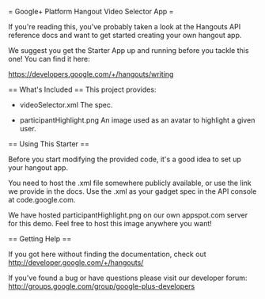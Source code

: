 = Google+ Platform Hangout Video Selector App =

If you're reading this, you've probably taken a look at the Hangouts API
reference docs and want to get started creating your own hangout app. 

We suggest you get the Starter App up and running before you tackle
this one!  You can find it here:

https://developers.google.com/+/hangouts/writing

== What's Included ==
This project provides:

 - videoSelector.xml
   The spec.

 - participantHighlight.png
   An image used as an avatar to highlight a given user.

== Using This Starter ==

Before you start modifying the provided code, it's a good idea to set up your 
hangout app. 

You need to host the .xml file somewhere publicly available, or use the link 
we provide in the docs.  Use the .xml as your gadget spec in the API console
at code.google.com.

We have hosted participantHighlight.png on our own appspot.com server for this 
demo.  Feel free to host this image anywhere you want!

== Getting Help == 

If you got here without finding the documentation, check out
http://developer.google.com/+/hangouts/

If you've found a bug or have questions please visit our developer forum:
http://groups.google.com/group/google-plus-developers

